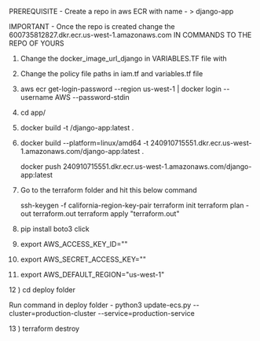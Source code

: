 PREREQUISITE -  Create a repo in aws ECR with name - > django-app 

IMPORTANT - Once the repo is created change the 600735812827.dkr.ecr.us-west-1.amazonaws.com IN COMMANDS TO THE REPO OF YOURS

1) Change the docker_image_url_django in VARIABLES.TF file with <YOUR ECR REPO URL>

2) Change the policy file paths in iam.tf and variables.tf file

3) aws ecr get-login-password --region us-west-1 | docker login --username AWS --password-stdin <YOUR ECR REPO URL>

4) cd app/

5) docker build -t <YOUR ECR REPO URL>/django-app:latest .

6) docker build --platform=linux/amd64 -t 240910715551.dkr.ecr.us-west-1.amazonaws.com/django-app:latest .

   docker push 240910715551.dkr.ecr.us-west-1.amazonaws.com/django-app:latest

7) Go to the terraform folder and hit this below command 

   ssh-keygen -f california-region-key-pair
   terraform init 
   terraform plan -out terraform.out
   terraform apply "terraform.out"

8) pip install boto3 click


9) export AWS_ACCESS_KEY_ID="" 


10) export AWS_SECRET_ACCESS_KEY="" 


11) export AWS_DEFAULT_REGION="us-west-1" 


12 ) cd deploy folder 

Run command in deploy folder - python3 update-ecs.py --cluster=production-cluster --service=production-service


13 ) terraform destroy

